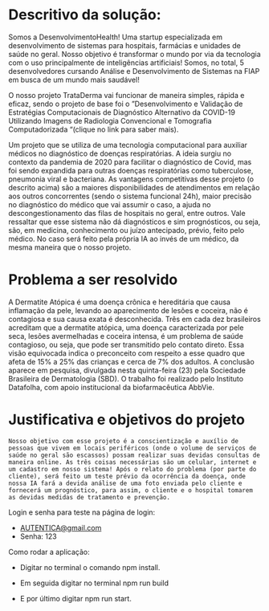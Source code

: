 # Descritivo da solução: 

Somos a DesenvolvimentoHealth! Uma startup especializada em desenvolvimento de sistemas para hospitais, farmácias e unidades de saúde no geral. Nosso objetivo é transformar o mundo por via da tecnologia com o uso principalmente de inteligências artificiais! Somos, no total, 5 desenvolvedores cursando Análise e Desenvolvimento de Sistemas na FIAP em busca de um mundo mais saudável!

O nosso projeto TrataDerma vai funcionar de maneira simples, rápida e eficaz, sendo o projeto de base foi o ”Desenvolvimento e Validação de Estratégias Computacionais de Diagnóstico Alternativo da COVID-19 Utilizando Imagens de Radiologia Convencional e Tomografia Computadorizada “(clique no link para saber mais). 

Um projeto que se utiliza de uma tecnologia computacional para auxiliar médicos no diagnóstico de doenças respiratórias. A ideia surgiu no contexto da pandemia de 2020 para facilitar o diagnóstico de Covid, mas foi sendo expandida para outras doenças respiratórias como tuberculose, pneumonia viral e bacteriana. As vantagens competitivas desse projeto (o descrito acima) são a maiores disponibilidades de atendimentos em relação aos outros concorrentes (sendo o sistema funcional 24h), maior precisão no diagnóstico do médico que vai assumir o caso, a ajuda no descongestionamento das filas de hospitais no geral, entre outros. Vale ressaltar que esse sistema não dá diagnósticos e sim prognósticos, ou seja, são, em medicina,  conhecimento ou juízo antecipado, prévio, feito pelo médico. No caso será feito pela própria IA ao invés de um médico, da mesma maneira que o nosso projeto.  


# Problema a ser resolvido

A Dermatite Atópica é uma doença crônica e hereditária que causa inflamação da pele, levando ao aparecimento de lesões e coceira, não é contagiosa e sua causa exata é desconhecida. Três em cada dez brasileiros acreditam que a dermatite atópica, uma doença caracterizada por pele seca, lesões avermelhadas e coceira intensa, é um problema de saúde contagioso, ou seja, que pode ser transmitido pelo contato direto. Essa visão equivocada indica o preconceito com respeito a esse quadro que afeta de 15% a 25% das crianças e cerca de 7% dos adultos. A conclusão aparece em pesquisa, divulgada nesta quinta-feira (23) pela Sociedade Brasileira de Dermatologia (SBD).  O trabalho foi realizado pelo Instituto Datafolha, com apoio institucional da biofarmacêutica AbbVie.


# Justificativa e objetivos do projeto

	Nosso objetivo com esse projeto é a conscientização e auxílio de pessoas que vivem em locais periféricos (onde o volume de serviços de saúde no geral são escassos) possam realizar suas devidas consultas de maneira online. As três coisas necessárias são um celular, internet e um cadastro em nosso sistema! Após o relato do problema (por parte do cliente), será feito um teste prévio da ocorrência da doença, onde nossa IA fará a devida análise de uma foto enviada pelo cliente e fornecerá um prognóstico, para assim, o cliente e o hospital tomarem as devidas medidas de tratamento e prevenção.

 Login e senha para teste na página de login: 
- AUTENTICA@gmail.com
- Senha: 123

Como rodar a aplicação:
- Digitar no terminal o comando npm install.

- Em seguida digitar no terminal npm run build

- E por último digitar npm run start.

